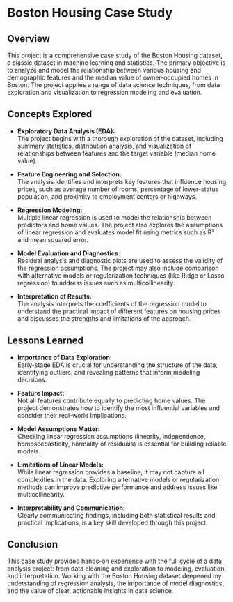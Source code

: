 # Boston Housing Case Study

## Overview

This project is a comprehensive case study of the Boston Housing dataset, a classic dataset in machine learning and statistics. The primary objective is to analyze and model the relationship between various housing and demographic features and the median value of owner-occupied homes in Boston. The project applies a range of data science techniques, from data exploration and visualization to regression modeling and evaluation.

## Concepts Explored

- **Exploratory Data Analysis (EDA):**  
  The project begins with a thorough exploration of the dataset, including summary statistics, distribution analysis, and visualization of relationships between features and the target variable (median home value).

- **Feature Engineering and Selection:**  
  The analysis identifies and interprets key features that influence housing prices, such as average number of rooms, percentage of lower-status population, and proximity to employment centers or highways.

- **Regression Modeling:**  
  Multiple linear regression is used to model the relationship between predictors and home values. The project also explores the assumptions of linear regression and evaluates model fit using metrics such as R² and mean squared error.

- **Model Evaluation and Diagnostics:**  
  Residual analysis and diagnostic plots are used to assess the validity of the regression assumptions. The project may also include comparison with alternative models or regularization techniques (like Ridge or Lasso regression) to address issues such as multicollinearity.

- **Interpretation of Results:**  
  The analysis interprets the coefficients of the regression model to understand the practical impact of different features on housing prices and discusses the strengths and limitations of the approach.

## Lessons Learned

- **Importance of Data Exploration:**  
  Early-stage EDA is crucial for understanding the structure of the data, identifying outliers, and revealing patterns that inform modeling decisions.

- **Feature Impact:**  
  Not all features contribute equally to predicting home values. The project demonstrates how to identify the most influential variables and consider their real-world implications.

- **Model Assumptions Matter:**  
  Checking linear regression assumptions (linearity, independence, homoscedasticity, normality of residuals) is essential for building reliable models.

- **Limitations of Linear Models:**  
  While linear regression provides a baseline, it may not capture all complexities in the data. Exploring alternative models or regularization methods can improve predictive performance and address issues like multicollinearity.

- **Interpretability and Communication:**  
  Clearly communicating findings, including both statistical results and practical implications, is a key skill developed through this project.

## Conclusion

This case study provided hands-on experience with the full cycle of a data analysis project: from data cleaning and exploration to modeling, evaluation, and interpretation. Working with the Boston Housing dataset deepened my understanding of regression analysis, the importance of model diagnostics, and the value of clear, actionable insights in data science.
